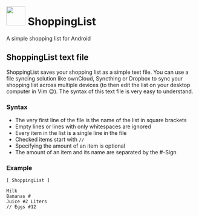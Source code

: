 # <img src="https://github.com/popeye123/ShoppingList/blob/master/app/src/main/res/mipmap-xxhdpi/ic_launcher.png" width="50" height="50" /> ShoppingList
A simple shopping list for Android

## ShoppingList text file
ShoppingList saves your shopping list as a simple text file. You can use a file syncing solution like ownCloud, Syncthing
or Dropbox to sync your shopping list across multiple devices (to then edit the list on your desktop computer in Vim 😉).
The syntax of this text file is very easy to understand.

### Syntax
 * The very first line of the file is the name of the list in square brackets
 * Empty lines or lines with only whitespaces are ignored
 * Every item in the list is a single line in the file
 * Checked items start with `//`
 * Specifying the amount of an item is optional
 * The amount of an item and its name are separated by the #-Sign

### Example
```
[ ShoppingList ]

Milk
Bananas #
Juice #2 Liters
// Eggs #12
```
